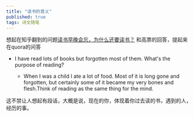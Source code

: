 ```yaml
---
title: "读书的意义"
published: true
tags: 诗文随笔
---
```


想起在知乎翻到的问题[读书早晚会忘，为什么还要读书？](https://www.zhihu.com/question/26978967/answer/349935353)
和高票的回答，提起来在quora的问答

- I have read lots of books but forgotten most of them. What's the purpose of
  reading?

  - When I was a child I ate a lot of food. Most of it is long gone and forgotten, but certainly some of it became my very bones and flesh.Think of reading as the same thing for the mind.

这不禁让人想起有段话，大概是说，现在的你，体现着你过去读的书，遇到的人，经历的事。
